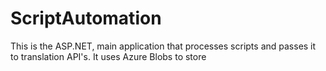 # ScriptAutomation
This is the ASP.NET, main application that processes scripts and passes it to translation API's. It uses Azure Blobs to store 
